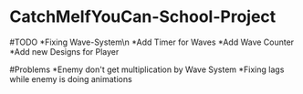 # CatchMeIfYouCan-School-Project

#TODO
*Fixing Wave-System\n
*Add Timer for Waves
*Add Wave Counter
*Add new Designs for Player

#Problems
*Enemy don't get multiplication by Wave System
*Fixing lags while enemy is doing animations
